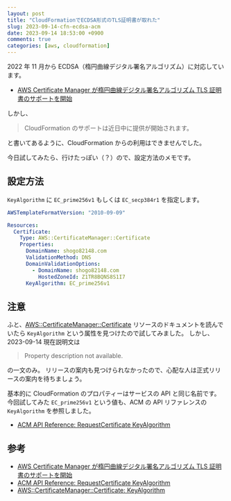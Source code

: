 ```yaml
---
layout: post
title: "CloudFormationでECDSA形式のTLS証明書が取れた"
slug: 2023-09-14-cfn-ecdsa-acm
date: 2023-09-14 18:53:00 +0900
comments: true
categories: [aws, cloudformation]
---
```


2022 年 11 月から ECDSA（楕円曲線デジタル署名アルゴリズム）に対応しています。

- [AWS Certificate Manager が楕円曲線デジタル署名アルゴリズム TLS 証明書のサポートを開始](https://aws.amazon.com/jp/about-aws/whats-new/2022/11/aws-certificate-manager-elliptic-curve-digital-signature-algorithm-tls-certificates/)

しかし、

> CloudFormation のサポートは近日中に提供が開始されます。

と書いてあるように、CloudFormation からの利用はできませんでした。

今日試してみたら、行けたっぽい（？）ので、設定方法のメモです。

## 設定方法

`KeyAlgorithm` に `EC_prime256v1` もしくは `EC_secp384r1` を指定します。

```yaml
AWSTemplateFormatVersion: "2010-09-09"

Resources:
  Certificate:
    Type: AWS::CertificateManager::Certificate
    Properties:
      DomainName: shogo82148.com
      ValidationMethod: DNS
      DomainValidationOptions:
        - DomainName: shogo82148.com
          HostedZoneId: Z1TR8BQNS8S1I7
      KeyAlgorithm: EC_prime256v1
```

## 注意

ふと、[AWS::CertificateManager::Certificate](https://docs.aws.amazon.com/AWSCloudFormation/latest/UserGuide/aws-resource-certificatemanager-certificate.html#cfn-certificatemanager-certificate-keyalgorithm) リソースのドキュメントを読んでいたら `KeyAlgorithm` という属性を見つけたので試してみました。
しかし、2023-09-14 現在説明文は

> Property description not available.

の一文のみ。
リリースの案内も見つけられなかったので、心配な人は正式リリースの案内を待ちましょう。

基本的に CloudFormation のプロパティーはサービスの API と同じ名前です。
今回試してみた `EC_prime256v1` という値も、ACM の API リファレンスの `KeyAlgorithm` を参照しました。

- [ACM API Reference: RequestCertificate KeyAlgorithm](https://docs.aws.amazon.com/acm/latest/APIReference/API_RequestCertificate.html#ACM-RequestCertificate-request-KeyAlgorithm)

## 参考

- [AWS Certificate Manager が楕円曲線デジタル署名アルゴリズム TLS 証明書のサポートを開始](https://aws.amazon.com/jp/about-aws/whats-new/2022/11/aws-certificate-manager-elliptic-curve-digital-signature-algorithm-tls-certificates/)
- [ACM API Reference: RequestCertificate KeyAlgorithm](https://docs.aws.amazon.com/acm/latest/APIReference/API_RequestCertificate.html#ACM-RequestCertificate-request-KeyAlgorithm)
- [AWS::CertificateManager::Certificate: KeyAlgorithm](https://docs.aws.amazon.com/AWSCloudFormation/latest/UserGuide/aws-resource-certificatemanager-certificate.html#cfn-certificatemanager-certificate-keyalgorithm)
